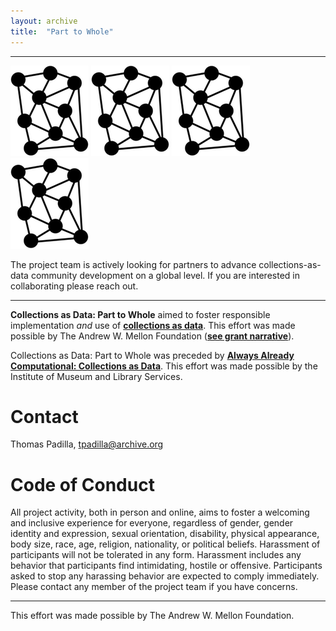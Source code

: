 ```yaml
---
layout: archive
title:  "Part to Whole"
---
```

---

![network](images/network.png) ![network](images/network.png) ![network](images/network.png) ![network](images/network.png)


The project team is actively looking for partners to advance collections-as-data community development on a global level. If you are interested in collaborating please reach out. 

---

**Collections as Data: Part to Whole** aimed to foster responsible implementation *and* use of [**collections as data**](https://zenodo.org/records/8342171). This effort was made possible by The Andrew W. Mellon Foundation ([**see grant narrative**](https://github.com/collectionsasdata/part2whole/raw/master/cad_part2whole_narrative.pdf)). 

Collections as Data: Part to Whole was preceded by [**Always Already Computational: Collections as Data**](https://collectionsasdata.github.io/). This effort was made possible by the Institute of Museum and Library Services. 


# Contact  

Thomas Padilla, <tpadilla@archive.org>

# Code of Conduct

All project activity, both in person and online, aims to foster a welcoming and inclusive experience for everyone, regardless of gender, gender identity and expression, sexual orientation, disability, physical appearance, body size, race, age, religion, nationality, or political beliefs. Harassment of participants will not be tolerated in any form. Harassment includes any behavior that participants find intimidating, hostile or offensive. Participants asked to stop any harassing behavior are expected to comply immediately. Please contact any member of the project team if you have concerns.

---

This effort was made possible by The Andrew W. Mellon Foundation. 

